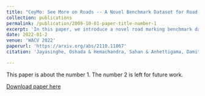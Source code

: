 ```yaml
---
title: "CeyMo: See More on Roads -- A Novel Benchmark Dataset for Road Marking Detection"
collection: publications
permalink: /publication/2009-10-01-paper-title-number-1
excerpt: 'In this paper, we introduce a novel road marking benchmark dataset for road marking detection, addressing the limitations in the existing publicly available datasets such as lack of challenging scenarios, prominence given to lane markings, unavailability of an evaluation script, lack of annotation formats and lower resolutions. Our dataset consists of 2887 total images with 4706 road marking instances belonging to 11 classes. The images have a high resolution of 1920 x 1080 and capture a wide range of traffic, lighting and weather conditions. We provide road marking annotations in polygons, bounding boxes and pixel-level segmentation masks to facilitate a diverse range of road marking detection algorithms. The evaluation metrics and the evaluation script we provide, will further promote direct comparison of novel approaches for road marking detection with existing methods. Furthermore, we evaluate the effectiveness of using both instance segmentation and object detection based approaches for the road marking detection task. Speed and accuracy scores for two instance segmentation models and two object detector models are provided as a performance baseline for our benchmark dataset. The dataset and the evaluation script will be publicly available.'
date: 2022-01-2
venue: 'WACV 2022'
paperurl: 'https://arxiv.org/abs/2110.11867'
citation: 'Jayasinghe, Oshada & Hemachandra, Sahan & Anhettigama, Damith & Kariyawasam, Shenali & Rodrigo, Ranga & Jayasekara, Peshala. (2021). &quot;CeyMo: See More on Roads -- A Novel Benchmark Dataset for Road Marking Detection.&quot; <i>Winter Conference on Applications of Computer Vision</i>. 1(1).'

---
```

This paper is about the number 1. The number 2 is left for future work.

[Download paper here](https://arxiv.org/abs/2110.11867)
